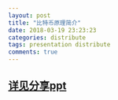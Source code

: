 ```yaml
---
layout: post
title: "比特币原理简介"
date: 2018-03-19 23:23:23
categories: distribute
tags: presentation distribute
comments: true
---
```


## [详见分享ppt](/resources/presentation/blockchain.html)